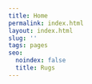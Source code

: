 ```yaml
---
title: Home
permalink: index.html
layout: index.html
slug: ''
tags: pages
seo:
  noindex: false
  title: Rugs
---
```



